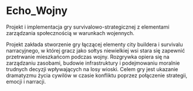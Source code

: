 # Echo_Wojny

Projekt i implementacja gry survivalowo-strategicznej z elementami zarządzania społecznością w warunkach wojennych.

Projekt zakłada stworzenie gry łączącej elementy city buildera i survivalu narracyjnego, w której gracz jako sołtys niewielkiej wsi stara się zapewnić przetrwanie mieszkańcom podczas wojny. Rozgrywka opiera się na zarządzaniu zasobami, budowie infrastruktury i podejmowaniu moralnie trudnych decyzji wpływających na losy wioski. Celem gry jest ukazanie dramatyzmu życia cywilów w czasie konfliktu poprzez połączenie strategii, emocji i narracji.

